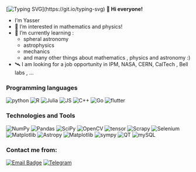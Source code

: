 [![Typing SVG](https://readme-typing-svg.demolab.com?font=Fira+Code&duration=2000&pause=3000&color=75AEF7&width=435&lines=Astronomy+student;mathematics+and+physics+lover;in+research+of+reality...)](https://git.io/typing-svg)
**👋 Hi everyone!**
- I’m Yasser
- 👀 I’m interested in mathematics and physics!
- 🌱 I’m currently learning :
  - spheral astronomy
  - astrophysics
  - mechanics
  - and many other things about mathematics , physics and astronomy :)
- 🛰️ I am looking for a job opportunity in IPM, NASA, CERN, CalTech , Bell labs , ...
  
### Programming languages

![python](https://img.shields.io/badge/Python-blue.svg?style=for-the-badge&logo=python&logoColor=white)
![R](https://img.shields.io/badge/R-steelblue.svg?style=for-the-badge&logo=r&logoColor=white)
![Julia](https://img.shields.io/badge/julia-darkgreen.svg?style=for-the-badge&logo=julia&logoColor=white)
![JS](https://img.shields.io/badge/JS-yellow.svg?style=for-the-badge&logo=javascript&logoColor=white)
![C++](https://img.shields.io/badge/C++-blue.svg?style=for-the-badge&logo=cplusplus&logoColor=white)
![Go](https://img.shields.io/badge/Go-aqua.svg?style=for-the-badge&logo=go&logoColor=black)
![flutter](https://img.shields.io/badge/Flutter-dodgerblue.svg?style=for-the-badge&logo=flutter&logoColor=white)

###  Technologies and Tools

![NumPy](https://img.shields.io/badge/numpy-%23013243.svg?style=for-the-badge&logo=numpy&logoColor=white) 
![Pandas](https://img.shields.io/badge/pandas-%23150458.svg?style=for-the-badge&logo=pandas&logoColor=white) 
![SciPy](https://img.shields.io/badge/scipy-darkblue.svg?style=for-the-badge&logo=scipy&logoColor=white)
![OpenCV](https://img.shields.io/badge/opencv-gray.svg?style=for-the-badge&logo=opencv&logoColor=white)
![tensor](https://img.shields.io/badge/tensorflow-orange.svg?style=for-the-badge&logo=tensorflow&logoColor=white)
![Scrapy](https://img.shields.io/badge/scrapy-darkgreen.svg?style=for-the-badge&logo=scrapy&logoColor=white)
![Selenium](https://img.shields.io/badge/selenium-green.svg?style=for-the-badge&logo=selenium&logoColor=white)
![Matplotlib](https://img.shields.io/badge/matplotlib-salmon.svg?style=for-the-badge&logo=mathplotlib&logoColor=white)
![Astropy](https://img.shields.io/badge/astropy-tomato.svg?style=for-the-badge&logo=astroPy&logoColor=white) 
![Matplotlib](https://img.shields.io/badge/Jupyter-orange.svg?style=for-the-badge&logo=jupyter&logoColor=white) 
![sympy](https://img.shields.io/badge/SymPy-gray.svg?style=for-the-badge&logo=sympy&logoColor=white) 
![QT](https://img.shields.io/badge/Qt-green.svg?style=for-the-badge&logo=qt&logoColor=white) 
![mySQL](https://img.shields.io/badge/MySQL-lightgray.svg?style=for-the-badge&logo=mysql&logoColor=white) 


### Contact me from:
[![Email Badge](https://img.shields.io/badge/-Email-c14438?style=flat-square&logo=Gmail&logoColor=white&link=mailto:aphysics.nerd@gmail.com)](mailto:aphysics.nerd@gmail.com)
[![Telegram](https://img.shields.io/badge/-Telegram-blue?style=flat-square&logo=Telegram&logoColor=white&link=https://t.me/OneAstroNerd)](https://t.me/OneAstroNerd)
